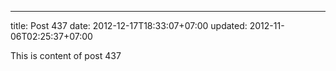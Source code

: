 ---
title: Post 437
date: 2012-12-17T18:33:07+07:00
updated: 2012-11-06T02:25:37+07:00

This is content of post 437